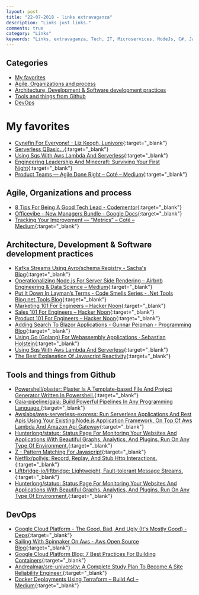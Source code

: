 ```yaml
---
layout: post
title: "22-07-2018 - links extravaganza"
description: "Links just links."
comments: true
category: "Links"
keywords: "Links, extravaganza, Tech, IT, Microservices, NodeJs, C#, Javascript, Solution architecture"
---
```


## Categories ##
* [My favorites](#favorites)
* [Agile, Organizations and process](#agile)
* [Architecture, Development & Software development practices](#development)
* [Tools and things from Github](#tools)
* [DevOps](#devops)

# My favorites<a name="favorites"></a> #

* [Cynefin For Everyone! - Liz Keogh, Lunivore](https://lizkeogh.com/cynefin-for-everyone/){:target="_blank"}
* [Serverless QBasic...](https://psuter.net/2018/07/15/serverless-qbasic){:target="_blank"}
* [Using Sqs With Aws Lambda And Serverless](https://serverless.com/blog/aws-lambda-sqs-serverless-integration/){:target="_blank"}
* [Engineering Leadership And Minecraft: Surviving Your First Night](https://medium.com/s/minecraft-engineering/engineering-leadership-and-minecraft-surviving-your-first-night-9171211401ce){:target="_blank"}
* [Product Teams — Agile Done Right – Coté – Medium](https://medium.com/@cote/product-teams-agile-done-right-1eefb37a85db){:target="_blank"}

## Agile, Organizations and process<a name="agile"></a> ##

* [8 Tips For Being A Good Tech Lead - Codementor](https://www.codementor.io/npostolovski/8-tips-for-being-a-good-tech-lead-ke35g7em8){:target="_blank"}
* [Officevibe - New Managers Bundle - Google Docs](https://docs.google.com/document/d/1faoNspSBG0LwDbfndnmBVCnqDVUnKoadQhv714nwN6U/edit){:target="_blank"}
* [Tracking Your Improvement — “Metrics” – Coté – Medium](https://medium.com/@cote/tracking-your-improvement-metrics-f47eff38772d){:target="_blank"}

## Architecture, Development & Software development practices <a name="development"></a> ##

* [Kafka Streams Using Avro/schema Registry - Sacha's Blog](https://sachabarbs.wordpress.com/2018/07/18/kafka-streams-using-avro-schema-registry/){:target="_blank"}
* [Operationalizing Node.js For Server Side Rendering – Airbnb Engineering & Data Science – Medium](https://medium.com/airbnb-engineering/operationalizing-node-js-for-server-side-rendering-c5ba718acfc9){:target="_blank"}
* [Put It Down In Layman’s Terms - Code Smells Series - .Net Tools Blog.net Tools Blog](https://blog.jetbrains.com/dotnet/2018/07/16/put-laymans-terms-code-smells-series/){:target="_blank"}
* [Marketing 101 For Engineers – Hacker Noon](https://hackernoon.com/marketing-101-for-engineers-ee9e7fcb1a51){:target="_blank"}
* [Sales 101 For Engineers – Hacker Noon](https://hackernoon.com/sales-101-for-engineers-6fcd1b49cffa){:target="_blank"}
* [Product 101 For Engineers – Hacker Noon](https://hackernoon.com/product-101-for-engineers-83ef7260cbf1){:target="_blank"}
* [Adding Search To Blazor Applications - Gunnar Peipman - Programming Blog](https://gunnarpeipman.com/search2/blazor-search/){:target="_blank"}
* [Using Go (Golang) For Webassembly Applications · Sebastian Holstein](https://sebastian-holstein.de/post/2018-07-05-go-wasm-application/){:target="_blank"}
* [Using Sqs With Aws Lambda And Serverless](https://serverless.com/blog/aws-lambda-sqs-serverless-integration/){:target="_blank"}
* [The Best Explanation Of Javascript Reactivity](https://medium.com/vue-mastery/the-best-explanation-of-javascript-reactivity-fea6112dd80d){:target="_blank"}

## Tools and things from Github <a name="tools"></a> ##

* [Powershell/plaster: Plaster Is A Template-based File And Project Generator Written In Powershell.](https://github.com/PowerShell/Plaster){:target="_blank"}
* [Gaia-pipeline/gaia: Build Powerful Pipelines In Any Programming Language.](https://github.com/gaia-pipeline/gaia){:target="_blank"}
* [Awslabs/aws-serverless-express: Run Serverless Applications And Rest Apis Using Your Existing Node.js Application Framework, On Top Of Aws Lambda And Amazon Api Gateway](https://github.com/awslabs/aws-serverless-express){:target="_blank"}
* [Hunterlong/statup: Status Page For Monitoring Your Websites And Applications With Beautiful Graphs, Analytics, And Plugins. Run On Any Type Of Environment.](https://github.com/hunterlong/statup){:target="_blank"}
* [Z - Pattern Matching For Javascript](https://z-pattern-matching.github.io/){:target="_blank"}
* [Netflix/pollyjs: Record, Replay, And Stub Http Interactions.](https://github.com/Netflix/pollyjs){:target="_blank"}
* [Liftbridge-io/liftbridge: Lightweight, Fault-tolerant Message Streams.](https://github.com/liftbridge-io/liftbridge){:target="_blank"}
* [Hunterlong/statup: Status Page For Monitoring Your Websites And Applications With Beautiful Graphs, Analytics, And Plugins. Run On Any Type Of Environment.](https://github.com/hunterlong/statup){:target="_blank"}

## DevOps<a name="devops"></a> ##

* [Google Cloud Platform - The Good, Bad, And Ugly (It's Mostly Good) - Deps](https://www.deps.co/blog/google-cloud-platform-good-bad-ugly/){:target="_blank"}
* [Sailing With Spinnaker On Aws - Aws Open Source Blog](https://aws.amazon.com/blogs/opensource/spinnaker-on-aws/){:target="_blank"}
* [Google Cloud Platform Blog: 7 Best Practices For Building Containers](https://cloudplatform.googleblog.com/2018/07/7-best-practices-for-building-containers.html){:target="_blank"}
* [Andrealmar/sre-university: A Complete Study Plan To Become A Site Reliability Engineer.](https://github.com/andrealmar/sre-university){:target="_blank"}
* [Docker Deployments Using Terraform – Build Acl – Medium](https://medium.com/build-acl/docker-deployments-using-terraform-d2bf36ec7bdf){:target="_blank"}